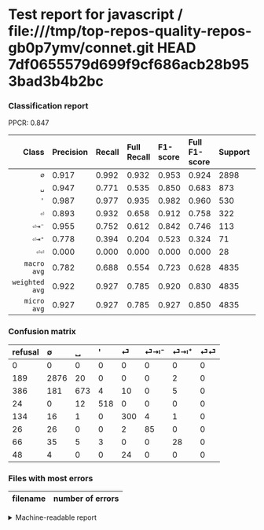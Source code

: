 # Test report for javascript / file:///tmp/top-repos-quality-repos-gb0p7ymv/connet.git HEAD 7df0655579d699f9cf686acb28b953bad3b4b2bc

### Classification report

PPCR: 0.847

| Class | Precision | Recall | Full Recall | F1-score | Full F1-score | Support | Full Support | PPCR |
|------:|:----------|:-------|:------------|:---------|:---------|:--------|:-------------|:-----|
| `∅` | 0.917| 0.992| 0.932| 0.953| 0.924| 2898| 3087| 0.939 |
| `␣` | 0.947| 0.771| 0.535| 0.850| 0.683| 873| 1259| 0.693 |
| `'` | 0.987| 0.977| 0.935| 0.982| 0.960| 530| 554| 0.957 |
| `⏎` | 0.893| 0.932| 0.658| 0.912| 0.758| 322| 456| 0.706 |
| `⏎⇥⁻` | 0.955| 0.752| 0.612| 0.842| 0.746| 113| 139| 0.813 |
| `⏎⇥⁺` | 0.778| 0.394| 0.204| 0.523| 0.324| 71| 137| 0.518 |
| `⏎⏎` | 0.000| 0.000| 0.000| 0.000| 0.000| 28| 76| 0.368 |
| `macro avg` | 0.782| 0.688| 0.554| 0.723| 0.628| 4835| 5708| 0.847 |
| `weighted avg` | 0.922| 0.927| 0.785| 0.920| 0.830| 4835| 5708| 0.847 |
| `micro avg` | 0.927| 0.927| 0.785| 0.927| 0.850| 4835| 5708| 0.847 |

### Confusion matrix

|refusal|  ∅| ␣| '| ⏎| ⏎⇥⁻| ⏎⇥⁺| ⏎⏎| 
|:---|:---|:---|:---|:---|:---|:---|:---|
|0 |0 |0 |0 |0 |0 |0 |0 |
|189 |2876 |20 |0 |0 |0 |2 |0 |
|386 |181 |673 |4 |10 |0 |5 |0 |
|24 |0 |12 |518 |0 |0 |0 |0 |
|134 |16 |1 |0 |300 |4 |1 |0 |
|26 |26 |0 |0 |2 |85 |0 |0 |
|66 |35 |5 |3 |0 |0 |28 |0 |
|48 |4 |0 |0 |24 |0 |0 |0 |

### Files with most errors

| filename | number of errors|
|:----:|:-----|

<details>
    <summary>Machine-readable report</summary>
```json
{
  "cl_report": {"\u0027": {"f1-score": 0.9819905213270141, "precision": 0.9866666666666667, "recall": 0.9773584905660377, "support": 530}, "macro avg": {"f1-score": 0.7230699595206846, "precision": 0.7822027493817006, "recall": 0.6884182255618939, "support": 4835}, "micro avg": {"f1-score": 0.9265770423991727, "precision": 0.9265770423991727, "recall": 0.9265770423991727, "support": 4835}, "weighted avg": {"f1-score": 0.9203320692245212, "precision": 0.9216043261509501, "recall": 0.9265770423991727, "support": 4835}, "\u2205": {"f1-score": 0.9529489728296885, "precision": 0.9165073295092415, "recall": 0.9924085576259489, "support": 2898}, "\u23ce": {"f1-score": 0.911854103343465, "precision": 0.8928571428571429, "recall": 0.9316770186335404, "support": 322}, "\u23ce\u21e5\u207a": {"f1-score": 0.5233644859813084, "precision": 0.7777777777777778, "recall": 0.39436619718309857, "support": 71}, "\u23ce\u21e5\u207b": {"f1-score": 0.8415841584158416, "precision": 0.9550561797752809, "recall": 0.7522123893805309, "support": 113}, "\u23ce\u23ce": {"f1-score": 0.0, "precision": 0.0, "recall": 0.0, "support": 28}, "\u2423": {"f1-score": 0.8497474747474747, "precision": 0.9465541490857946, "recall": 0.7709049255441008, "support": 873}},
  "cl_report_full": {"\u0027": {"f1-score": 0.9601482854494902, "precision": 0.9866666666666667, "recall": 0.9350180505415162, "support": 554}, "macro avg": {"f1-score": 0.6277574707571115, "precision": 0.7822027493817006, "recall": 0.5535718888494775, "support": 5708}, "micro avg": {"f1-score": 0.8498529830219103, "precision": 0.9265770423991727, "recall": 0.7848633496846531, "support": 5708}, "weighted avg": {"f1-score": 0.8300651033506855, "precision": 0.913460819010959, "recall": 0.7848633496846531, "support": 5708}, "\u2205": {"f1-score": 0.9240160642570281, "precision": 0.9165073295092415, "recall": 0.9316488500161969, "support": 3087}, "\u23ce": {"f1-score": 0.7575757575757577, "precision": 0.8928571428571429, "recall": 0.6578947368421053, "support": 456}, "\u23ce\u21e5\u207a": {"f1-score": 0.3236994219653179, "precision": 0.7777777777777778, "recall": 0.20437956204379562, "support": 137}, "\u23ce\u21e5\u207b": {"f1-score": 0.7456140350877193, "precision": 0.9550561797752809, "recall": 0.6115107913669064, "support": 139}, "\u23ce\u23ce": {"f1-score": 0.0, "precision": 0.0, "recall": 0.0, "support": 76}, "\u2423": {"f1-score": 0.6832487309644669, "precision": 0.9465541490857946, "recall": 0.534551231135822, "support": 1259}},
  "ppcr": 0.8470567624386826
}
```
</details>
